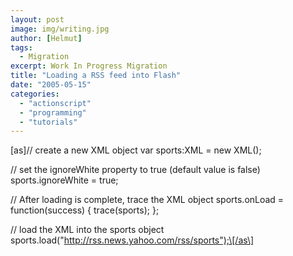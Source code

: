 ```yaml
---
layout: post
image: img/writing.jpg
author: [Helmut]
tags:
  - Migration
excerpt: Work In Progress Migration
title: "Loading a RSS feed into Flash"
date: "2005-05-15"
categories: 
  - "actionscript"
  - "programming"
  - "tutorials"
---
```


\[as\]// create a new XML object var sports:XML = new XML();

// set the ignoreWhite property to true (default value is false) sports.ignoreWhite = true;

// After loading is complete, trace the XML object sports.onLoad = function(success) { trace(sports); };

// load the XML into the sports object sports.load("http://rss.news.yahoo.com/rss/sports");\[/as\]
